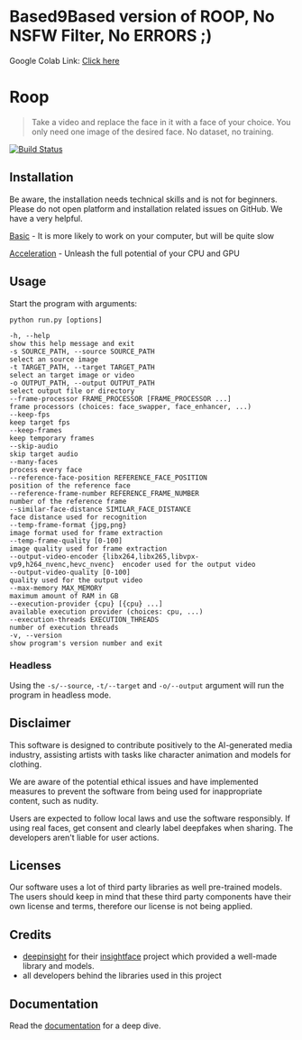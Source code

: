 # Based9Based version of ROOP, No NSFW Filter, No ERRORS ;)
Google Colab Link: [Click here](https://basedbased.blogspot.com/2023/08/google-colab-for-deepfake-face-swapping.html)

# Roop

> Take a video and replace the face in it with a face of your choice. You only need one image of the desired face. No dataset, no training.

[![Build Status](https://img.shields.io/github/actions/workflow/status/s0md3v/roop/ci.yml.svg?branch=main)](https://github.com/s0md3v/roop/actions?query=workflow:ci)

## Installation

Be aware, the installation needs technical skills and is not for beginners. Please do not open platform and installation related issues on GitHub. We have a very helpful.

[Basic](https://github.com/s0md3v/roop/wiki/1.-Installation) - It is more likely to work on your computer, but will be quite slow

[Acceleration](https://github.com/s0md3v/roop/wiki/2.-Acceleration) - Unleash the full potential of your CPU and GPU


## Usage

Start the program with arguments:

```
python run.py [options]

-h, --help                                                                 show this help message and exit
-s SOURCE_PATH, --source SOURCE_PATH                                       select an source image
-t TARGET_PATH, --target TARGET_PATH                                       select an target image or video
-o OUTPUT_PATH, --output OUTPUT_PATH                                       select output file or directory
--frame-processor FRAME_PROCESSOR [FRAME_PROCESSOR ...]                    frame processors (choices: face_swapper, face_enhancer, ...)
--keep-fps                                                                 keep target fps
--keep-frames                                                              keep temporary frames
--skip-audio                                                               skip target audio
--many-faces                                                               process every face
--reference-face-position REFERENCE_FACE_POSITION                          position of the reference face
--reference-frame-number REFERENCE_FRAME_NUMBER                            number of the reference frame
--similar-face-distance SIMILAR_FACE_DISTANCE                              face distance used for recognition
--temp-frame-format {jpg,png}                                              image format used for frame extraction
--temp-frame-quality [0-100]                                               image quality used for frame extraction
--output-video-encoder {libx264,libx265,libvpx-vp9,h264_nvenc,hevc_nvenc}  encoder used for the output video
--output-video-quality [0-100]                                             quality used for the output video
--max-memory MAX_MEMORY                                                    maximum amount of RAM in GB
--execution-provider {cpu} [{cpu} ...]                                     available execution provider (choices: cpu, ...)
--execution-threads EXECUTION_THREADS                                      number of execution threads
-v, --version                                                              show program's version number and exit
```


### Headless

Using the `-s/--source`, `-t/--target` and `-o/--output` argument will run the program in headless mode.


## Disclaimer

This software is designed to contribute positively to the AI-generated media industry, assisting artists with tasks like character animation and models for clothing.

We are aware of the potential ethical issues and have implemented measures to prevent the software from being used for inappropriate content, such as nudity.

Users are expected to follow local laws and use the software responsibly. If using real faces, get consent and clearly label deepfakes when sharing. The developers aren't liable for user actions.


## Licenses

Our software uses a lot of third party libraries as well pre-trained models. The users should keep in mind that these third party components have their own license and terms, therefore our license is not being applied.


## Credits

- [deepinsight](https://github.com/deepinsight) for their [insightface](https://github.com/deepinsight/insightface) project which provided a well-made library and models.
- all developers behind the libraries used in this project


## Documentation

Read the [documentation](https://github.com/s0md3v/roop/wiki) for a deep dive.
